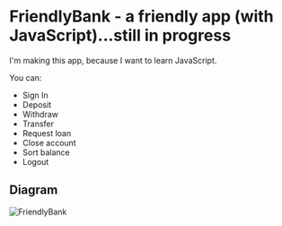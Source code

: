 # FriendlyBank - a friendly app (with JavaScript)...still in progress
I'm making this app, because I want to learn JavaScript.

You can: 
* Sign In
* Deposit
* Withdraw
* Transfer
* Request loan
* Close account
* Sort balance
* Logout

## Diagram
![FriendlyBank](https://github.com/Asavei16/FriendlyBank/assets/57408487/7bb04929-59c1-494f-b369-1a2437bff370)
